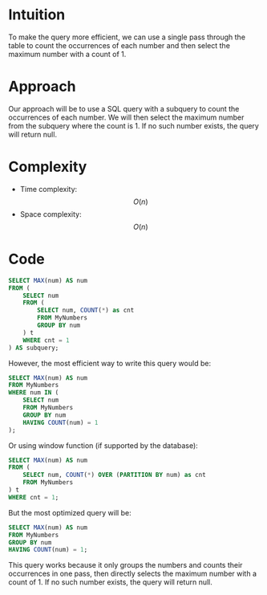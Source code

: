 # Intuition
To make the query more efficient, we can use a single pass through the table to count the occurrences of each number and then select the maximum number with a count of 1.

# Approach
Our approach will be to use a SQL query with a subquery to count the occurrences of each number. We will then select the maximum number from the subquery where the count is 1. If no such number exists, the query will return null.

# Complexity
- Time complexity: $$O(n)$$
- Space complexity: $$O(n)$$ 

# Code
```sql
SELECT MAX(num) AS num
FROM (
    SELECT num
    FROM (
        SELECT num, COUNT(*) as cnt
        FROM MyNumbers
        GROUP BY num
    ) t
    WHERE cnt = 1
) AS subquery;
```
However, the most efficient way to write this query would be:
```sql
SELECT MAX(num) AS num
FROM MyNumbers
WHERE num IN (
    SELECT num
    FROM MyNumbers
    GROUP BY num
    HAVING COUNT(num) = 1
);
```
Or using window function (if supported by the database):
```sql
SELECT MAX(num) AS num
FROM (
    SELECT num, COUNT(*) OVER (PARTITION BY num) as cnt
    FROM MyNumbers
) t
WHERE cnt = 1;
```
But the most optimized query will be:
```sql
SELECT MAX(num) AS num
FROM MyNumbers
GROUP BY num
HAVING COUNT(num) = 1;
```
This query works because it only groups the numbers and counts their occurrences in one pass, then directly selects the maximum number with a count of 1. If no such number exists, the query will return null. 
